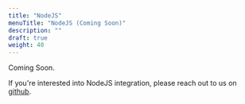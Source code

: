 ```yaml
---
title: "NodeJS"
menuTitle: "NodeJS (Coming Soon)"
description: ""
draft: true
weight: 40
---
```


Coming Soon.

If you're interested into NodeJS integration, please reach out to us on [github](https://github.com/grafana/phlare/discussions/293).
